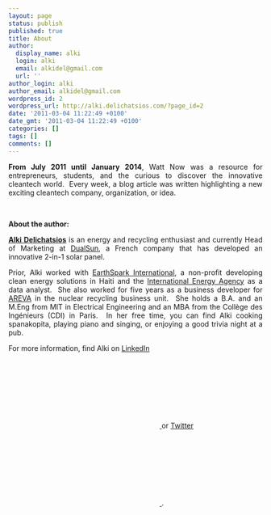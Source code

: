 ```yaml
---
layout: page
status: publish
published: true
title: About
author:
  display_name: alki
  login: alki
  email: alkidel@gmail.com
  url: ''
author_login: alki
author_email: alkidel@gmail.com
wordpress_id: 2
wordpress_url: http://alki.delichatsios.com/?page_id=2
date: '2011-03-04 11:22:49 +0100'
date_gmt: '2011-03-04 11:22:49 +0100'
categories: []
tags: []
comments: []
---
```

<p style="text-align: justify;"><strong>From July 2011 until January 2014</strong>, Watt Now was a resource for entrepreneurs, students, and the curious to&nbsp;discover the innovative cleantech world.&nbsp; Every week, a blog article was written highlighting a&nbsp;new exciting cleantech company, organization, or&nbsp;idea.</p>
<p>&nbsp;</p>
<p style="text-align: justify;"><strong>About the author:</strong></p>
<p style="text-align: justify;"><a href="https://www.linkedin.com/in/alki-delichatsios-84b8922/" target="_blank" rel="noopener"><strong>Alki Delichatsios</strong></a> is an energy and recycling enthusiast and currently Head of Marketing at <a href="https://dualsun.com/" target="_blank" rel="noopener">DualSun</a>, a French company that has developed an innovative 2-in-1 solar panel.</p>
<p style="text-align: justify;">Prior, Alki worked with <a href="http://earthsparkinternational.org/">EarthSpark International</a>, a non-profit developing clean energy solutions in Haiti and the <a href="https://www.iea.org/" target="_blank" rel="noopener">International Energy Agency</a> as a data analyst.&nbsp; She also worked for five years as a business developer for <a href="http://areva.com/">AREVA</a>&nbsp;in the nuclear recycling business unit. &nbsp;She holds a B.A. and an M.Eng from MIT in Electrical Engineering and an MBA from the Coll&egrave;ge des Ingénieurs (CDI) in Paris. &nbsp;In her free time, you can find Alki cooking spanakopita, playing piano and singing, or enjoying a good trivia night at a pub.</p>
<p>For more information, find Alki on <a href="https://www.linkedin.com/in/alki-delichatsios-84b8922/" target="_blank"> LinkedIn<svg class="svg-icon"><use xlink:href="/assets/minima-social-icons.svg#linkedin"></use></svg> <span class="username"> </span></a> or <a href="https://www.twitter.com/alkidel" target="_blank">Twitter<svg class="svg-icon"><use xlink:href="/assets/minima-social-icons.svg#twitter"></use></svg> <span class="username"></span></a>.</p>
